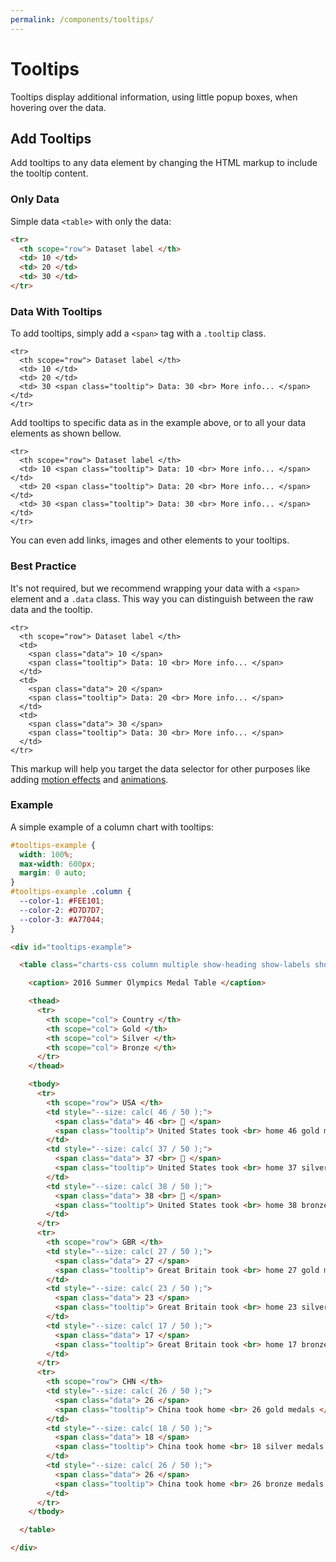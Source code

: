 ```yaml
---
permalink: /components/tooltips/
---
```


# Tooltips

Tooltips display additional information, using little popup boxes, when hovering over the data.

## Add Tooltips

Add tooltips to any data element by changing the HTML markup to include the tooltip content.

### Only Data

Simple data `<table>` with only the data:

```html
<tr>
  <th scope="row"> Dataset label </th>
  <td> 10 </td>
  <td> 20 </td>
  <td> 30 </td>
</tr>
```

### Data With Tooltips

To add tooltips, simply add a `<span>` tag with a `.tooltip` class. 

```html{5}
<tr>
  <th scope="row"> Dataset label </th>
  <td> 10 </td>
  <td> 20 </td>
  <td> 30 <span class="tooltip"> Data: 30 <br> More info... </span> </td>
</tr>
```

Add tooltips to specific data as in the example above, or to all your data elements as shown bellow.

```html{3-5}
<tr>
  <th scope="row"> Dataset label </th>
  <td> 10 <span class="tooltip"> Data: 10 <br> More info... </span> </td>
  <td> 20 <span class="tooltip"> Data: 20 <br> More info... </span> </td>
  <td> 30 <span class="tooltip"> Data: 30 <br> More info... </span> </td>
</tr>
```

You can even add links, images and other elements to your tooltips.

### Best Practice

It's not required, but we recommend wrapping your data with a `<span>` element and a `.data` class. This way you can distinguish between the raw data and the tooltip.

```html{4-5,8-9,12-13}
<tr>
  <th scope="row"> Dataset label </th>
  <td>
    <span class="data"> 10 </span>
    <span class="tooltip"> Data: 10 <br> More info... </span>
  </td>
  <td>
    <span class="data"> 20 </span>
    <span class="tooltip"> Data: 20 <br> More info... </span>
  </td>
  <td>
    <span class="data"> 30 </span>
    <span class="tooltip"> Data: 30 <br> More info... </span>
  </td>
</tr>
```

This markup will help you target the data selector for other purposes like adding [motion effects](/customization/motion-effects/) and [animations](/customization/animations/).

### Example

A simple example of a column chart with tooltips:

<code-example code-example-id="tooltips-example-1">
<template v-slot:css-code>
#tooltips-example-1 {
  width: 100%;
  max-width: 600px;
  margin: 0 auto;
}
#tooltips-example-1 .column {
  --color-1: #FEE101;
  --color-2: #D7D7D7;
  --color-3: #A77044;
}
</template>
<template v-slot:html-code>
<div id="tooltips-example-1">
  <table class="charts-css column multiple show-heading show-labels show-primary-axis data-spacing-20">
    <caption> Tooltips Example - 2016 Summer Olympics Medal Table </caption>
    <thead>
      <tr>
        <th scope="col"> Country </th>
        <th scope="col"> Gold </th>
        <th scope="col"> Silver </th>
        <th scope="col"> Bronze </th>
      </tr>
    </thead>
    <tbody>
      <tr>
        <th scope="row"> USA </th>
        <td style="--size: calc( 46 / 50 );">
          <span class="data"> 46 <br> 🥇 </span>
          <span class="tooltip"> United States took <br> home 46 gold medals </span>
        </td>
        <td style="--size: calc( 37 / 50 );">
          <span class="data"> 37 <br> 🥈 </span>
          <span class="tooltip"> United States took <br> home 37 silver medals </span>
        </td>
        <td style="--size: calc( 38 / 50 );">
          <span class="data"> 38 <br> 🥉 </span>
          <span class="tooltip"> United States took <br> home 38 bronze medals </span>
        </td>
      </tr>
      <tr>
        <th scope="row"> GBR </th>
        <td style="--size: calc( 27 / 50 );">
          <span class="data"> 27 </span>
          <span class="tooltip"> Great Britain took <br> home 27 gold medals </span>
        </td>
        <td style="--size: calc( 23 / 50 );">
          <span class="data"> 23 </span>
          <span class="tooltip"> Great Britain took <br> home 23 silver medals </span>
        </td>
        <td style="--size: calc( 17 / 50 );">
          <span class="data"> 17 </span>
          <span class="tooltip"> Great Britain took <br> home 17 bronze medals </span>
        </td>
      </tr>
      <tr>
        <th scope="row"> CHN </th>
        <td style="--size: calc( 26 / 50 );">
          <span class="data"> 26 </span>
          <span class="tooltip"> China took home <br> 26 gold medals </span>
        </td>
        <td style="--size: calc( 18 / 50 );">
          <span class="data"> 18 </span>
          <span class="tooltip"> China took home <br> 18 silver medals </span>
        </td>
        <td style="--size: calc( 26 / 50 );">
          <span class="data"> 26 </span>
          <span class="tooltip"> China took home <br> 26 bronze medals </span>
        </td>
      </tr>
    </tbody>
  </table>
</div>
</template>
</code-example>

```css
#tooltips-example {
  width: 100%;
  max-width: 600px;
  margin: 0 auto;
}
#tooltips-example .column {
  --color-1: #FEE101;
  --color-2: #D7D7D7;
  --color-3: #A77044;
}
```

```html
<div id="tooltips-example">

  <table class="charts-css column multiple show-heading show-labels show-primary-axis data-spacing-20">

    <caption> 2016 Summer Olympics Medal Table </caption>

    <thead>
      <tr>
        <th scope="col"> Country </th>
        <th scope="col"> Gold </th>
        <th scope="col"> Silver </th>
        <th scope="col"> Bronze </th>
      </tr>
    </thead>

    <tbody>
      <tr>
        <th scope="row"> USA </th>
        <td style="--size: calc( 46 / 50 );">
          <span class="data"> 46 <br> 🥇 </span>
          <span class="tooltip"> United States took <br> home 46 gold medals </span>
        </td>
        <td style="--size: calc( 37 / 50 );">
          <span class="data"> 37 <br> 🥈 </span>
          <span class="tooltip"> United States took <br> home 37 silver medals </span>
        </td>
        <td style="--size: calc( 38 / 50 );">
          <span class="data"> 38 <br> 🥉 </span>
          <span class="tooltip"> United States took <br> home 38 bronze medals </span>
        </td>
      </tr>
      <tr>
        <th scope="row"> GBR </th>
        <td style="--size: calc( 27 / 50 );">
          <span class="data"> 27 </span>
          <span class="tooltip"> Great Britain took <br> home 27 gold medals </span>
        </td>
        <td style="--size: calc( 23 / 50 );">
          <span class="data"> 23 </span>
          <span class="tooltip"> Great Britain took <br> home 23 silver medals </span>
        </td>
        <td style="--size: calc( 17 / 50 );">
          <span class="data"> 17 </span>
          <span class="tooltip"> Great Britain took <br> home 17 bronze medals </span>
        </td>
      </tr>
      <tr>
        <th scope="row"> CHN </th>
        <td style="--size: calc( 26 / 50 );">
          <span class="data"> 26 </span>
          <span class="tooltip"> China took home <br> 26 gold medals </span>
        </td>
        <td style="--size: calc( 18 / 50 );">
          <span class="data"> 18 </span>
          <span class="tooltip"> China took home <br> 18 silver medals </span>
        </td>
        <td style="--size: calc( 26 / 50 );">
          <span class="data"> 26 </span>
          <span class="tooltip"> China took home <br> 26 bronze medals </span>
        </td>
      </tr>
    </tbody>

  </table>

</div>
```
